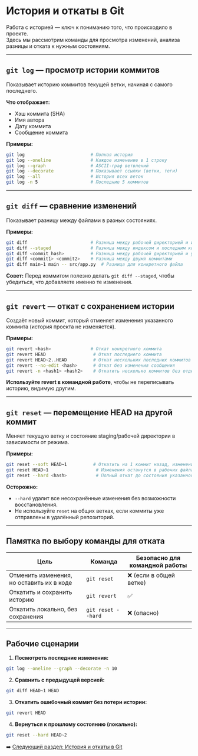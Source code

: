 # История и откаты в Git

Работа с историей — ключ к пониманию того, что происходило в проекте.  
Здесь мы рассмотрим команды для просмотра изменений, анализа разницы и отката к нужным состояниям.

---

## `git log` — просмотр истории коммитов

Показывает историю коммитов текущей ветки, начиная с самого последнего.

**Что отображает:**
- Хэш коммита (SHA)
- Имя автора
- Дату коммита
- Сообщение коммита

**Примеры:**
```bash
git log                         # Полная история
git log --oneline               # Каждое изменение в 1 строку
git log --graph                 # ASCII-граф ветвлений
git log --decorate              # Показывает ссылки (ветки, теги)
git log --all                   # История всех веток
git log -n 5                    # Последние 5 коммитов
```

---

## `git diff` — сравнение изменений

Показывает разницу между файлами в разных состояниях.

**Примеры:**
```bash
git diff                        # Разница между рабочей директорией и индексом (staging)
git diff --staged               # Разница между индексом и последним коммитом
git diff <commit_hash>          # Разница между рабочей директорией и указанным коммитом
git diff <commit1> <commit2>    # Разница между двумя коммитами
git diff main~1 main -- src/app.py  # Разница для конкретного файла
```

**Совет:** Перед коммитом полезно делать `git diff --staged`, чтобы убедиться, что добавляете именно те изменения.

---

## `git revert` — откат с сохранением истории

Создаёт новый коммит, который отменяет изменения указанного коммита (история проекта не изменяется).

**Примеры:**
```bash
git revert <hash>               # Откат конкретного коммита
git revert HEAD                  # Откат последнего коммита
git revert HEAD~2..HEAD          # Откат нескольких последних коммитов
git revert --no-edit <hash>      # Откат без изменения сообщения
git revert -n <hash1> <hash2>    # Откатить несколько коммитов без отдельных коммитов
```

**Используйте revert в командной работе**, чтобы не переписывать историю, видимую другим.

---

## `git reset` — перемещение HEAD на другой коммит

Меняет текущую ветку и состояние staging/рабочей директории в зависимости от режима.

**Примеры:**
```bash
git reset --soft HEAD~1          # Откатить на 1 коммит назад, изменения останутся в staging
git reset HEAD~1                  # Изменения останутся в рабочих файлах, но будут unstaged
git reset --hard <hash>           # Полный откат до состояния указанного коммита (опасно!)
```

**Осторожно:**  
- `--hard` удалит все несохранённые изменения без возможности восстановления.  
- Не используйте `reset` на общих ветках, если коммиты уже отправлены в удалённый репозиторий.

---

## Памятка по выбору команды для отката

| Цель                               | Команда       | Безопасно для командной работы |
|------------------------------------|--------------|---------------------------------|
| Отменить изменения, но оставить их в коде | `git reset`   | ❌ (если в общей ветке)         |
| Откатить и сохранить историю       | `git revert`  | ✅                              |
| Откатить локально, без сохранения  | `git reset --hard` | ❌ (опасно)                |

---

## Рабочие сценарии

1. **Посмотреть последние изменения:**
```bash
git log --oneline --graph --decorate -n 10
```

2. **Сравнить с предыдущей версией:**
```bash
git diff HEAD~1 HEAD
```

3. **Откатить ошибочный коммит без потери истории:**
```bash
git revert HEAD
```

4. **Вернуться к прошлому состоянию (локально):**
```bash
git reset --hard HEAD~2
```
➡️ [Следующий раздел: История и откаты в Git](06-history-revert.md)

